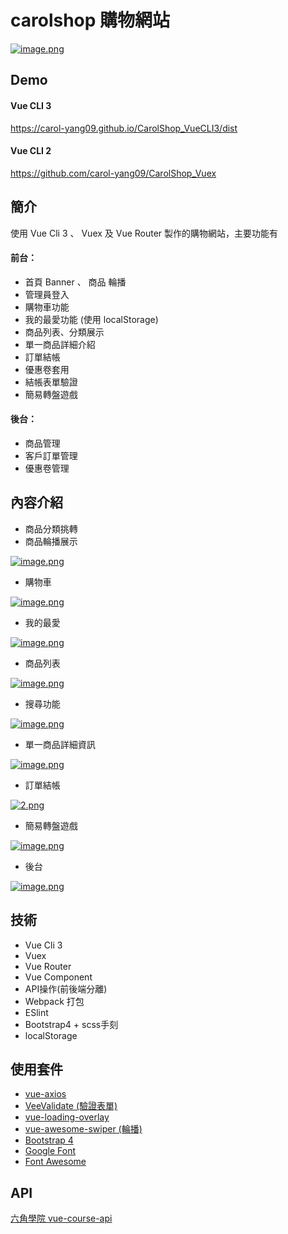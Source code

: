 # carolshop 購物網站

[![image.png](https://i.postimg.cc/WzCSs6ND/image.png)](https://postimg.cc/XBK985y3)

## Demo

#### Vue CLI 3

https://carol-yang09.github.io/CarolShop_VueCLI3/dist

#### Vue CLI 2

https://github.com/carol-yang09/CarolShop_Vuex

## 簡介

使用 Vue Cli 3 、 Vuex 及 Vue Router 製作的購物網站，主要功能有

#### 前台：
* 首頁 Banner 、 商品 輪播
* 管理員登入
* 購物車功能
* 我的最愛功能 (使用 localStorage)
* 商品列表、分類展示
* 單一商品詳細介紹
* 訂單結帳
* 優惠卷套用
* 結帳表單驗證
* 簡易轉盤遊戲

#### 後台：
* 商品管理
* 客戶訂單管理
* 優惠卷管理

## 內容介紹

* 商品分類挑轉
* 商品輪播展示

[![image.png](https://i.postimg.cc/3JHq3Vfx/image.png)](https://postimg.cc/F1DpZWQM)

* 購物車

[![image.png](https://i.postimg.cc/Fz7Dtn45/image.png)](https://postimg.cc/kRPxKsGf)

* 我的最愛

[![image.png](https://i.postimg.cc/LXyNbFG3/image.png)](https://postimg.cc/MMQ7nN6n)

* 商品列表

[![image.png](https://i.postimg.cc/MHhW84gh/image.png)](https://postimg.cc/kRvrQjJc)

* 搜尋功能

[![image.png](https://i.postimg.cc/Zn9T2Zs8/image.png)](https://postimg.cc/LgpKZdp5)

* 單一商品詳細資訊

[![image.png](https://i.postimg.cc/44tJLChf/image.png)](https://postimg.cc/MX62HFDN)

* 訂單結帳

[![2.png](https://i.postimg.cc/FH8fjcBW/2.png)](https://postimg.cc/751Y4CD0)

* 簡易轉盤遊戲

[![image.png](https://i.postimg.cc/63km2m9z/image.png)](https://postimg.cc/Kk5NCQ3g)

* 後台

[![image.png](https://i.postimg.cc/76yr2hPp/image.png)](https://postimg.cc/yJnGqVZP)

## 技術
* Vue Cli 3
* Vuex
* Vue Router
* Vue Component
* API操作(前後端分離)
* Webpack 打包
* ESlint
* Bootstrap4 + scss手刻
* localStorage

## 使用套件

* [vue-axios](https://github.com/imcvampire/vue-axios)
* [VeeValidate (驗證表單)](https://github.com/baianat/vee-validate)
* [vue-loading-overlay](https://github.com/ankurk91/vue-loading-overlay)
* [vue-awesome-swiper (輪播)](https://github.com/surmon-china/vue-awesome-swiper)
* [Bootstrap 4](https://bootstrap.hexschool.com/)
* [Google Font](https://fonts.google.com/)
* [Font Awesome ](https://fontawesome.com/)

## API

[六角學院 vue-course-api](https://github.com/hexschool/vue-course-api-wiki/wiki)